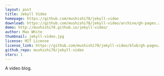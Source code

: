 ```yaml
---
layout: post
title: Jekyll Video
homepage: https://github.com/mushishi78/jekyll-video
download: https://github.com/mushishi78/jekyll-video/archive/gh-pages.zip
demo: http://mushishi78.github.io/jekyll-video/
author: Max White
thumbnail: jekyll-video.jpg
license: MIT License
license_link: https://github.com/mushishi78/jekyll-video/blob/gh-pages/LICENSE.txt
github_repo: mushishi78/jekyll-video
stars: 1
---
```


A video blog.
